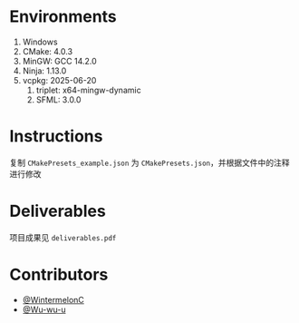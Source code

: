 # Environments

1. Windows
2. CMake: 4.0.3
3. MinGW: GCC 14.2.0
4. Ninja: 1.13.0
5. vcpkg: 2025-06-20
    1. triplet: x64-mingw-dynamic
    2. SFML: 3.0.0

# Instructions

复制 `CMakePresets_example.json` 为 `CMakePresets.json`，并根据文件中的注释进行修改

# Deliverables

项目成果见 `deliverables.pdf`

# Contributors

- [@WintermelonC](https://github.com/WintermelonC)
- [@Wu-wu-u](https://github.com/Wu-wu-u)